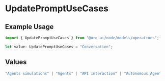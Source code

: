 # UpdatePromptUseCases

## Example Usage

```typescript
import { UpdatePromptUseCases } from "@orq-ai/node/models/operations";

let value: UpdatePromptUseCases = "Conversation";
```

## Values

```typescript
"Agents simulations" | "Agents" | "API interaction" | "Autonomous Agents" | "Chatbots" | "Classification" | "Code understanding" | "Code writing" | "Conversation" | "Documents QA" | "Evaluation" | "Extraction" | "Multi-modal" | "Self-checking" | "Sentiment analysis" | "SQL" | "Summarization" | "Tagging" | "Translation (document)" | "Translation (sentences)"
```